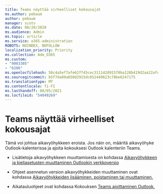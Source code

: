 ```yaml
---
title: Teams näyttää virheelliset kokousajat
ms.author: pebaum
author: pebaum
manager: scotv
ms.date: 08/20/2020
ms.audience: Admin
ms.topic: article
ms.service: o365-administration
ROBOTS: NOINDEX, NOFOLLOW
localization_priority: Priority
ms.collection: Adm_O365
ms.custom:
- "9003305"
- "6206"
ms.openlocfilehash: 58c4a5ef7afe62ff45cec311142891570ba128b419d2aa22afea57d4bac8fbe4
ms.sourcegitcommit: b5f7da89a650d2915dc652449623c78be6247175
ms.translationtype: MT
ms.contentlocale: fi-FI
ms.lasthandoff: 08/05/2021
ms.locfileid: "54049269"
---
```

# <a name="teams-calendar-shows-incorrect-meeting-times"></a>Teams näyttää virheelliset kokousajat

Tämä voi johtua aikavyöhykkeen eroista. Jos näin on, määritä aikavyöhyke Outlook-kalenterissa ja ajoita kokouksesi Outlook kalenteriin Teams.

- Lisätietoja aikavyöhykkeen muuttamisesta on kohdassa [Aikavyöhykkeen ja kieliasetusten muuttaminen Outlookin verkkoversio](https://support.microsoft.com/office/change-the-time-zone-and-language-settings-in-outlook-on-the-web-65239869-12e7-4a9d-bca1-76b0ad7ce273) 

- Ohjeet asennetun version aikavyöhykkeiden muuttaminen ovat kohdassa [Aikavyöhykkeiden lisääminen, poistaminen tai muuttaminen.](https://support.microsoft.com/office/add-remove-or-change-time-zones-5ab3e10e-5a6c-46af-ab48-156fedf70c04)
- Aikatauluohjeet ovat kohdassa Kokouksen [Teams ajoittaminen Outlook.](https://support.microsoft.com/office/schedule-a-teams-meeting-from-outlook-883cc15c-580f-441a-92ea-0992c00a9b0f)